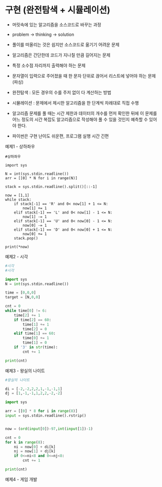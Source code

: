 # 구현 (완전탐색 + 시뮬레이션)

- 머릿속에 있는 알고리즘을 소스코드로 바꾸는 과정

- problem -> thinking -> solution

- 풀이를 떠올리는 것은 쉽지만 소스코드로 옮기기 어려운 문제

- 알고리즘은 간단한데 코드가 지나칠 만큼 길어지는 문제

- 특정 소수점 자리까지 출력해야 하는 문제

- 문자열이 입력으로 주어졌을 때 한 문자 단위로 끊어서 리스트에 넣어야 하는 문제 (파싱)

- 완전탐색 : 모든 경우의 수를 주저 없이 다 계산하는 방법

- 시뮬레이션 : 문제에서 제시한 알고리즘을 한 단계씩 차례대로 직접 수행

- 알고리즘 문제를 풀 때는 시간 제한과 데이터의 개수를 먼저 확인한 뒤에 이 문제를 어느 정도의 시간 복잡도 알고리즘으로 작성해야 풀 수 있을 것인지 예측할 수 있어야 한다.

- 파이썬은 구현 난이도 쉬운편, 프로그램 실행 시간 긴편



예제1 - 상하좌우

```
#상하좌우

import sys

N = int(sys.stdin.readline())
arr = [[0] * N for i in range(N)]

stack = sys.stdin.readline().split()[::-1]

now = [1,1]
while stack:
    if stack[-1] == 'R' and 0< now[1] + 1 <= N:
        now[1] += 1
    elif stack[-1] == 'L' and 0< now[1] - 1 <= N:
        now[1] -= 1
    elif stack[-1] == 'U' and 0< now[0] - 1 <= N:
        now[0] -= 1
    elif stack[-1] == 'D' and 0< now[0] + 1 <= N:
        now[0] += 1
    stack.pop()

print(*now)
```



예제2 - 시각

```python
#시각
#시각

import sys
N = int(sys.stdin.readline())

time = [0,0,0]
target = [N,0,0]

cnt = 0
while time[0] != 6:
    time[2] += 1
    if time[2] == 60:
        time[1] += 1
        time[2] = 0
    elif time[1] == 60:
        time[0] += 1
        time[1] = 0
    if '3' in str(time):
        cnt += 1

print(cnt)
```



예제3 - 왕실의 나이트

```python
#왕실의 나이트

di = [-2,-2,2,2,1,-1,-1,1]
dj = [1,-1,-1,1,2,2,-2,-2]

import sys

arr = [[0] * 8 for i in range(8)]
input = sys.stdin.readline().rstrip()


now = (ord(input[0])-97,int(input[1])-1)

cnt = 0
for k in range(8):
    ni = now[0] + di[k]
    nj = now[1] + dj[k]
    if 0<=ni<8 and 0<=nj<8:
        cnt += 1

print(cnt)
```



예제4 - 게임 개발

```
```

